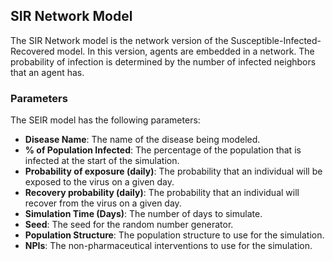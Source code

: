 ## SIR Network Model

The SIR Network model is the network version of the Susceptible-Infected-Recovered model. In this version, agents are embedded in a network. The probability of infection is determined by the number of infected neighbors that an agent has.

### Parameters

The SEIR model has the following parameters:

- **Disease Name**: The name of the disease being modeled.
- **% of Population Infected**: The percentage of the population that is infected at the start of the simulation.
- **Probability of exposure (daily)**: The probability that an individual will be exposed to the virus on a given day.
- **Recovery probability (daily)**: The probability that an individual will recover from the virus on a given day.
- **Simulation Time (Days)**: The number of days to simulate.
- **Seed**: The seed for the random number generator.
- **Population Structure**: The population structure to use for the simulation.
- **NPIs**: The non-pharmaceutical interventions to use for the simulation.
